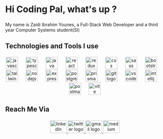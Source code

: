 <h1 align="left">Hi Coding Pal, what's up ?</h1>

###

<p align="left">My name is Zaidi Ibrahim Younes, a Full-Stack Web Developer and a third year Computer Systems student(SI)</p>

###

<h2 align="left">Technologies and Tools I use</h2>

###

<div align="center">
  <img src="https://cdn.jsdelivr.net/gh/devicons/devicon/icons/javascript/javascript-plain.svg" height="38" alt="javascript logo"  />
  <img width="17" />
  <img src="https://cdn.jsdelivr.net/gh/devicons/devicon/icons/typescript/typescript-original.svg" height="38" alt="typescript logo"  />
  <img width="17" />
  <img src="https://cdn.jsdelivr.net/gh/devicons/devicon/icons/java/java-original.svg" height="38" alt="java logo"  />
  <img width="17" />
  <img src="https://cdn.jsdelivr.net/gh/devicons/devicon/icons/react/react-original.svg" height="38" alt="react logo"  />
  <img width="17" />
  <img src="https://skillicons.dev/icons?i=redux" height="38" alt="redux logo"  />
  <img width="17" />
  <img src="https://cdn.jsdelivr.net/gh/devicons/devicon/icons/css3/css3-original.svg" height="38" alt="css logo"  />
  <img width="17" />
  <img src="https://skillicons.dev/icons?i=sass" height="38" alt="sass logo"  />
  <img width="17" />
  <img src="https://cdn.jsdelivr.net/gh/devicons/devicon/icons/bootstrap/bootstrap-original.svg" height="38" alt="bootstrap logo"  />
  <img width="17" />
  <img src="https://cdn.simpleicons.org/tailwindcss/06B6D4" height="38" alt="tailwindcss logo"  />
  <img width="17" />
  <img src="https://cdn.jsdelivr.net/gh/devicons/devicon/icons/nodejs/nodejs-original.svg" height="38" alt="nodejs logo"  />
  <img width="17" />
  <img src="https://cdn.simpleicons.org/express/000000" height="38" alt="express logo"  />
  <img width="17" />
  <img src="https://cdn.jsdelivr.net/gh/devicons/devicon/icons/postgresql/postgresql-original.svg" height="38" alt="postgresql logo"  />
  <img width="17" />
  <img src="https://cdn.simpleicons.org/prisma/2D3748" height="38" alt="prisma logo"  />
  <img width="17" />
  <img src="https://cdn.jsdelivr.net/gh/devicons/devicon/icons/git/git-original-wordmark.svg" height="38" alt="git logo"  />
  <img width="17" />
  <img src="https://cdn.jsdelivr.net/gh/devicons/devicon/icons/vscode/vscode-original.svg" height="38" alt="vscode logo"  />
  <img width="17" />
  <img src="https://cdn.jsdelivr.net/gh/devicons/devicon/icons/intellij/intellij-original.svg" height="38" alt="intellij logo"  />
  <img width="17" />
  <img src="https://skillicons.dev/icons?i=postman" height="38" alt="postman logo"  />
  <img width="17" />
  <img src="https://skillicons.dev/icons?i=vite" height="38" alt="vite logo"  />
</div>

###

<h2 align="left">Reach Me Via</h2>

###

<div align="center">
  <a href="https://www.linkedin.com/in/ibrahim-zaidi-512a80243/" target="_blank">
    <img src="https://raw.githubusercontent.com/maurodesouza/profile-readme-generator/master/src/assets/icons/social/linkedin/default.svg" width="52" height="40" alt="linkedin logo"  />
  </a>
  <a href="https://x.com/brahimQlf64" target="_blank">
    <img src="https://raw.githubusercontent.com/maurodesouza/profile-readme-generator/master/src/assets/icons/social/twitter/default.svg" width="52" height="40" alt="twitter logo"  />
  </a>
  <a href="ibrahim.zaidi@univ-alger@dz" target="_blank">
    <img src="https://raw.githubusercontent.com/maurodesouza/profile-readme-generator/master/src/assets/icons/social/gmail/default.svg" width="52" height="40" alt="gmail logo"  />
  </a>
  <a href="https://medium.com/@zaidibrahim2003" target="_blank">
    <img src="https://raw.githubusercontent.com/maurodesouza/profile-readme-generator/master/src/assets/icons/social/medium/default.svg" width="52" height="40" alt="medium logo"  />
  </a>
</div>

###

###
